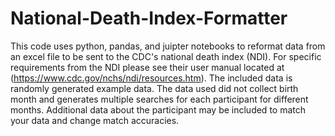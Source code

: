 # National-Death-Index-Formatter

This code uses python, pandas, and juipter notebooks to reformat data from an excel file to be sent to the CDC's national death index (NDI). 
  For specific requirements from the NDI please see their user manual located at (https://www.cdc.gov/nchs/ndi/resources.htm).
The included data is randomly generated example data. The data used did not collect birth month and generates multiple searches for each participant for different months. Additional data about the participant may be included to match your data and change match accuracies.
